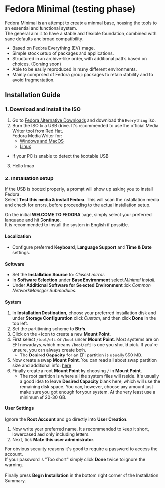 # Fedora Minimal (testing phase)

Fedora Minimal is an attempt to create a minmal base, housing the tools to an essential and functional system. \
The general aim is to have a stable and flexible foundation, combined with sane defaults and broad compatibility.

* Based on Fedora Everything (EV) image.
* Simple stock setup of packages and applications.
* Structured in an archive-like order, with additional paths based on choices. (Coming soon)
* Able to be easily reproduced in many different environments.
* Mainly comprised of Fedora group packages to retain stability and to avoid fragmentation.

## Installation Guide
### 1. Download and install the ISO
1. Go to [Fedora Alternative Downloads](https://alt.fedoraproject.org/) and download the `Everything` iso.
2. Burn the ISO to a USB drive. It's recommended to use the official Media Writer tool from Red Hat. \
     Fedora Media Writer for:
      * [Windows and MacOS](https://getfedora.org/en/workstation/download/)
      * [Linux](https://flathub.org/apps/details/org.fedoraproject.MediaWriter)
* If your PC is unable to detect the bootable USB
3. Hello lmao

### 2. Installation setup
If the USB is booted properly, a prompt will show up asking you to install Fedora. \
Select **Test this media & install Fedora**. This will scan the installation media and check for errors, before proceeding to the actual installation setup.

On the initial **WELCOME TO FEDORA** page, simply select your preferred language and hit **Continue**. \
It is recommended to install the system in English if possible.

#### Localization
* Configure preferred **Keyboard**, **Language Support** and **Time & Date** settings.

#### Software
* Set the **Installation Source** to: *Closest mirror*.
* In **Software Selection** under **Base Environment** select *Minimal Install*.
* Under **Additional Software for Selected Environment** tick *Common NetworkManager Submodules*.

#### System
1. In **Installation Destination**, choose your preferred installation disk and under **Storage Configuration** click *Custom*, and then click **Done** in the top left.
2. Set the partitioning scheme to **Btrfs**.
3. Click on the `+` icon to create a new **Mount Point**.
4. First select `/boot/efi` or `/boot` under **Mount Point**. Most systems are on EFI nowadays, which means `/boot/efi` is one you should pick. If you're unsure, you can always create both.
    * The **Desired Capacity** for an EFI partition is usually 550 MB.
5. Now create a swap **Mount Point**. You can read all about swap partition size and additional info: [here](https://itsfoss.com/swap-size/) 
6. Finally create a root **Mount Point** by choosing `/` in **Mount Point**.
    * The root partition is where all the system files will reside. It's usually a good idea to leave **Desired Capacity** blank here, which will use the remaining disk space. You can, however, choose any amount just make sure you got enough for your system. At the very least use a minimum of 20-30 GB.

#### User Settings
Ignore the **Root Account** and go directly into **User Creation**.
1. Now write your preferred name. It's recommended to keep it short, lowercased and only including letters.
2. Next, tick **Make this user administrator**.

For obvious security reasons it's good to require a password to access the account. \
If your password is "Too short" simply click **Done** twice to ignore the warning. \
\
Finally press **Begin Installation** in the bottom right corner of the Installation Summary.
